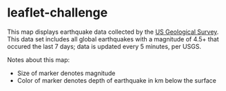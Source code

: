 # leaflet-challenge
This map displays earthquake data collected by the [US Geological Survey](https://earthquake.usgs.gov/earthquakes/feed/v1.0/geojson.php).
This data set includes all global earthquakes with a magnitude of 4.5+ that occured the last 7 days; data is updated every 5 minutes, per USGS.


Notes about this map:
* Size of marker denotes magnitude
* Color of marker denotes depth of earthquake in km below the surface
